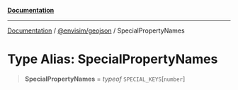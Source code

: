 [**Documentation**](../../../README.md)

---

[Documentation](../../../README.md) / [@envisim/geojson](../README.md) / SpecialPropertyNames

# Type Alias: SpecialPropertyNames

> **SpecialPropertyNames** = _typeof_ `SPECIAL_KEYS`\[`number`\]
